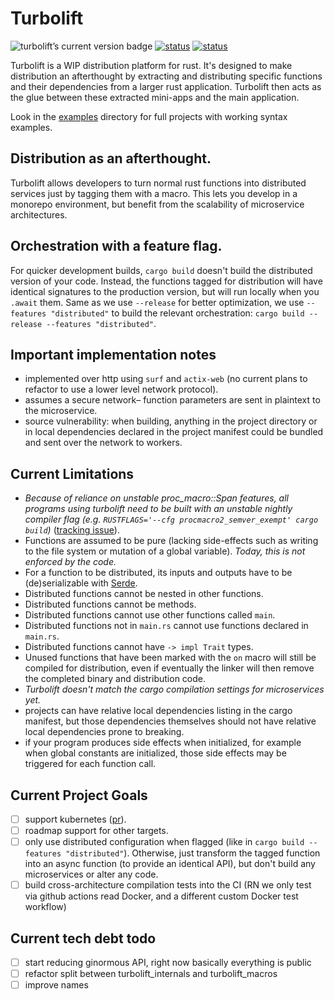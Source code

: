 # Turbolift

<img
    src="https://img.shields.io/crates/v/turbolift.svg"
    alt="turbolift’s current version badge"
    title="turbolift’s current version badge" />
[![status](https://github.com/DominicBurkart/turbolift/workflows/rust/badge.svg)](https://github.com/DominicBurkart/turbolift/actions?query=is%3Acompleted+branch%3Amaster+workflow%3A"rust")
[![status](https://github.com/DominicBurkart/turbolift/workflows/docker/badge.svg)](https://github.com/DominicBurkart/turbolift/actions?query=is%3Acompleted+branch%3Amaster+workflow%3A"docker")

Turbolift is a WIP distribution platform for rust. It's designed to make distribution an afterthought 
by extracting and distributing specific functions and their dependencies from a larger rust application.
Turbolift then acts as the glue between these extracted mini-apps and the main application.

Look in the [examples](https://github.com/DominicBurkart/turbolift/tree/master/examples) directory for 
full projects with working syntax examples. 

## Distribution as an afterthought.
Turbolift allows developers to turn normal rust functions into distributed services 
 just by tagging them with a macro. This lets you develop in a monorepo environment, 
but benefit from the scalability of microservice architectures.

## Orchestration with a feature flag.
For quicker development builds, `cargo build` doesn't build the distributed version of your code. 
Instead, the functions tagged for distribution will have identical signatures to the production version, 
but will run locally when you `.await` them. Same as we use `--release` for better optimization, 
we use `--features "distributed"` to build the relevant orchestration: `cargo build --release --features "distributed"`.

## Important implementation notes
- implemented over http using `surf` and `actix-web` (no current plans to refactor to use a lower level network protocol).
- assumes a secure network– function parameters are sent in plaintext to the microservice.
- source vulnerability: when building, anything in the project directory or in local dependencies 
declared in the project manifest could be bundled and sent over the network to workers. 

## Current Limitations
- *Because of reliance on unstable proc_macro::Span features, all programs using turbolift need to 
be built with an unstable nightly compiler flag (e.g. `RUSTFLAGS='--cfg procmacro2_semver_exempt' cargo build`)* ([tracking issue](https://github.com/rust-lang/rust/issues/54725)).
- Functions are assumed to be pure (lacking side-effects such as 
writing to the file system or mutation of a global variable). 
*Today, this is not enforced by the code.* 
- For a function to be distributed, its inputs and outputs have to be (de)serializable with [Serde](https://github.com/serde-rs/serde).
- Distributed functions cannot be nested in other functions.
- Distributed functions cannot be methods.
- Distributed functions cannot use other functions called `main`.
- Distributed functions not in `main.rs` cannot use functions declared 
in `main.rs`.
- Distributed functions cannot have `-> impl Trait` types.
- Unused functions that have been marked with the `on` macro will still be 
compiled for distribution, even if eventually the linker will then 
remove the completed binary and distribution code.
- *Turbolift doesn't match the cargo compilation settings for microservices yet.*
- projects can have relative local dependencies listing in the cargo manifest, but those dependencies themselves 
should not have relative local dependencies prone to breaking.
- if your program produces side effects when initialized, for example when 
global constants are initialized, those side effects may be triggered 
for each function call.

## Current Project Goals
- [ ] support kubernetes ([pr](https://github.com/DominicBurkart/turbolift/pull/2)).
- [ ] roadmap support for other targets.
- [ ] only use distributed configuration when flagged (like in `cargo build --features "distributed"`). Otherwise,
just transform the tagged function into an async function (to provide an identical API), but don't 
build any microservices or alter any code.
- [ ] build cross-architecture compilation tests into the CI (RN we only test via github actions read Docker, and a different custom Docker test workflow)

## Current tech debt todo
- [ ] start reducing ginormous API, right now basically everything is public
- [ ] refactor split between turbolift_internals and turbolift_macros
- [ ] improve names
